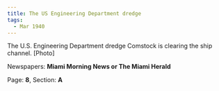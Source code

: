 ```yaml
---  
title: The US Engineering Department dredge  
tags:  
  - Mar 1940  
---  
```

  
The U.S. Engineering Department dredge Comstock is clearing the ship channel. [Photo]  
  
Newspapers: **Miami Morning News or The Miami Herald**  
  
Page: **8**, Section: **A** 
